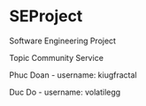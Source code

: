 SEProject
=========

Software Engineering Project 


Topic 
Community Service 

Phuc Doan - username: kiugfractal

Duc Do - username: volatilegg 